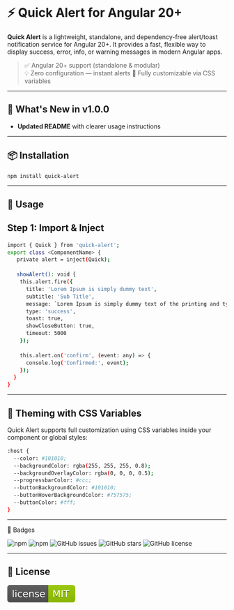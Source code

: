 # ⚡ Quick Alert for Angular 20+

**Quick Alert** is a lightweight, standalone, and dependency-free alert/toast notification service for Angular 20+. It provides a fast, flexible way to display success, error, info, or warning messages in modern Angular apps.

> ✅ Angular 20+ support (standalone & modular)  
> 💡 Zero configuration — instant alerts
> 🎨 Fully customizable via CSS variables

---


## 🚀 What's New in v1.0.0

- **Updated README** with clearer usage instructions

---

## 📦 Installation

```bash
npm install quick-alert
```
---

## 🧩 Usage

## Step 1: Import & Inject

```bash 
import { Quick } from 'quick-alert';
export class <ComponentName> {
   private alert = inject(Quick);

   showAlert(): void {
    this.alert.fire({
      title: 'Lorem Ipsum is simply dummy text',
      subtitle: 'Sub Title',
      message: `Lorem Ipsum is simply dummy text of the printing and typesetting industry.`,
      type: 'success',
      toast: true,
      showCloseButton: true,
      timeout: 5000
    });

    this.alert.on('confirm', (event: any) => {
      console.log('Confirmed:', event);
    });
  }
}
```
--- 
 
## 🎨 Theming with CSS Variables

Quick Alert supports full customization using CSS variables inside your component or global styles:

```bash
:host {
  --color: #101010;
  --backgroundColor: rgba(255, 255, 255, 0.8);
  --backgroundOverlayColor: rgba(0, 0, 0, 0.5);
  --progressbarColor: #ccc;
  --buttonBackgroundColor: #101010;
  --buttonHoverBackgroundColor: #757575;
  --buttonColor: #fff;
}
```

---

📛 Badges

![npm](https://img.shields.io/npm/v/quick-alert)
![npm](https://img.shields.io/npm/dt/quick-alert)
![GitHub issues](https://img.shields.io/github/issues/subha-patra/quick-alert)
![GitHub stars](https://img.shields.io/github/stars/subha-patra/quick-alert)
![GitHub license](https://img.shields.io/github/license/subha-patra/quick-alert)

--- 

## 📄 License

[![License: MIT](https://raw.githubusercontent.com/subha-patra/quick-alert/2137f41d904fa40a0a6518e33801c3564dbce820/licence.svg)](LICENSE)
